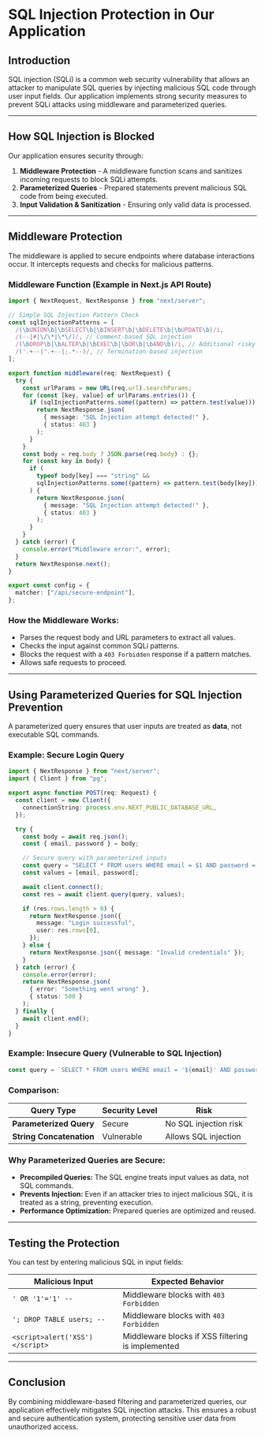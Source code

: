 # SQL Injection Protection in Our Application

## Introduction

SQL injection (SQLi) is a common web security vulnerability that allows an attacker to manipulate SQL queries by injecting malicious SQL code through user input fields. Our application implements strong security measures to prevent SQLi attacks using middleware and parameterized queries.

---

## How SQL Injection is Blocked

Our application ensures security through:

1. **Middleware Protection** - A middleware function scans and sanitizes incoming requests to block SQLi attempts.
2. **Parameterized Queries** - Prepared statements prevent malicious SQL code from being executed.
3. **Input Validation & Sanitization** - Ensuring only valid data is processed.

---

## Middleware Protection

The middleware is applied to secure endpoints where database interactions occur. It intercepts requests and checks for malicious patterns.

### Middleware Function (Example in Next.js API Route)

```typescript
import { NextRequest, NextResponse } from "next/server";

// Simple SQL Injection Pattern Check
const sqlInjectionPatterns = [
  /(\bUNION\b|\bSELECT\b|\bINSERT\b|\bDELETE\b|\bUPDATE\b)/i,
  /(--|#|\/\*|\*\/)/, // Comment-based SQL injection
  /(\bDROP\b|\bALTER\b|\bEXEC\b|\bOR\b|\bAND\b)/i, // Additional risky keywords
  /('.+--|".+--|;.*--)/, // Termination-based injection
];

export function middleware(req: NextRequest) {
  try {
    const urlParams = new URL(req.url).searchParams;
    for (const [key, value] of urlParams.entries()) {
      if (sqlInjectionPatterns.some((pattern) => pattern.test(value))) {
        return NextResponse.json(
          { message: "SQL Injection attempt detected!" },
          { status: 403 }
        );
      }
    }
    const body = req.body ? JSON.parse(req.body) : {};
    for (const key in body) {
      if (
        typeof body[key] === "string" &&
        sqlInjectionPatterns.some((pattern) => pattern.test(body[key]))
      ) {
        return NextResponse.json(
          { message: "SQL Injection attempt detected!" },
          { status: 403 }
        );
      }
    }
  } catch (error) {
    console.error("Middleware error:", error);
  }
  return NextResponse.next();
}

export const config = {
  matcher: ["/api/secure-endpoint"],
};
```

### How the Middleware Works:

- Parses the request body and URL parameters to extract all values.
- Checks the input against common SQLi patterns.
- Blocks the request with a `403 Forbidden` response if a pattern matches.
- Allows safe requests to proceed.

---

## Using Parameterized Queries for SQL Injection Prevention

A parameterized query ensures that user inputs are treated as **data**, not executable SQL commands.

### Example: Secure Login Query

```typescript
import { NextResponse } from "next/server";
import { Client } from "pg";

export async function POST(req: Request) {
  const client = new Client({
    connectionString: process.env.NEXT_PUBLIC_DATABASE_URL,
  });

  try {
    const body = await req.json();
    const { email, password } = body;

    // Secure query with parameterized inputs
    const query = "SELECT * FROM users WHERE email = $1 AND password = $2";
    const values = [email, password];

    await client.connect();
    const res = await client.query(query, values);

    if (res.rows.length > 0) {
      return NextResponse.json({
        message: "Login successful",
        user: res.rows[0],
      });
    } else {
      return NextResponse.json({ message: "Invalid credentials" });
    }
  } catch (error) {
    console.error(error);
    return NextResponse.json(
      { error: "Something went wrong" },
      { status: 500 }
    );
  } finally {
    await client.end();
  }
}
```

### Example: Insecure Query (Vulnerable to SQL Injection)

```typescript
const query = `SELECT * FROM users WHERE email = '${email}' AND password = '${password}'`;
```

### Comparison:

| Query Type               | Security Level | Risk                  |
| ------------------------ | -------------- | --------------------- |
| **Parameterized Query**  | Secure         | No SQL injection risk |
| **String Concatenation** | Vulnerable     | Allows SQL injection  |

### Why Parameterized Queries are Secure:

- **Precompiled Queries:** The SQL engine treats input values as data, not SQL commands.
- **Prevents Injection:** Even if an attacker tries to inject malicious SQL, it is treated as a string, preventing execution.
- **Performance Optimization:** Prepared queries are optimized and reused.

---

## Testing the Protection

You can test by entering malicious SQL in input fields:

| Malicious Input                 | Expected Behavior                                 |
| ------------------------------- | ------------------------------------------------- |
| `' OR '1'='1' --`               | Middleware blocks with `403 Forbidden`            |
| `'; DROP TABLE users; --`       | Middleware blocks with `403 Forbidden`            |
| `<script>alert('XSS')</script>` | Middleware blocks if XSS filtering is implemented |

---

## Conclusion

By combining middleware-based filtering and parameterized queries, our application effectively mitigates SQL injection attacks. This ensures a robust and secure authentication system, protecting sensitive user data from unauthorized access.
